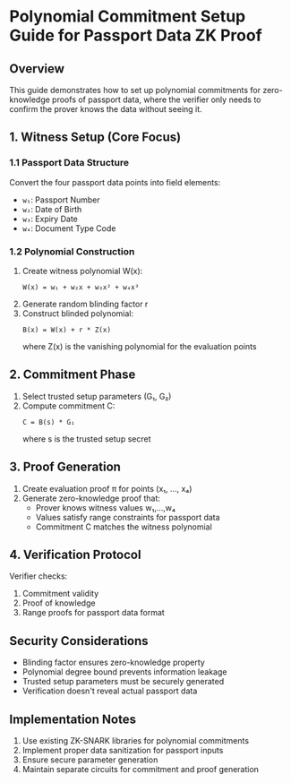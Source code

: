 # Polynomial Commitment Setup Guide for Passport Data ZK Proof

## Overview
This guide demonstrates how to set up polynomial commitments for zero-knowledge proofs of passport data, where the verifier only needs to confirm the prover knows the data without seeing it.

## 1. Witness Setup (Core Focus)

### 1.1 Passport Data Structure
Convert the four passport data points into field elements:
- `w₁`: Passport Number
- `w₂`: Date of Birth
- `w₃`: Expiry Date
- `w₄`: Document Type Code

### 1.2 Polynomial Construction
1. Create witness polynomial W(x):
   ```
   W(x) = w₁ + w₂x + w₃x² + w₄x³
   ```
2. Generate random blinding factor r
3. Construct blinded polynomial:
   ```
   B(x) = W(x) + r * Z(x)
   ```
   where Z(x) is the vanishing polynomial for the evaluation points

## 2. Commitment Phase

1. Select trusted setup parameters (G₁, G₂)
2. Compute commitment C:
   ```
   C = B(s) * G₁
   ```
   where s is the trusted setup secret

## 3. Proof Generation

1. Create evaluation proof π for points (x₁, ..., x₄)
2. Generate zero-knowledge proof that:
   - Prover knows witness values w₁,...,w₄
   - Values satisfy range constraints for passport data
   - Commitment C matches the witness polynomial

## 4. Verification Protocol

Verifier checks:
1. Commitment validity
2. Proof of knowledge
3. Range proofs for passport data format

## Security Considerations

- Blinding factor ensures zero-knowledge property
- Polynomial degree bound prevents information leakage
- Trusted setup parameters must be securely generated
- Verification doesn't reveal actual passport data

## Implementation Notes

1. Use existing ZK-SNARK libraries for polynomial commitments
2. Implement proper data sanitization for passport inputs
3. Ensure secure parameter generation
4. Maintain separate circuits for commitment and proof generation
